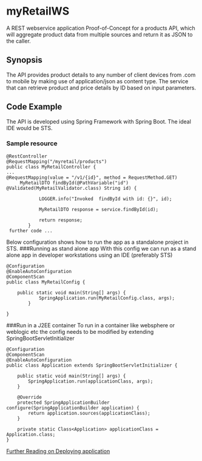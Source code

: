 # myRetailWS
A REST webservice application Proof-of-Concept for a products API, which will aggregate product data from multiple sources and return it as JSON to the caller.

## Synopsis
The API provides product details to any number of client devices from .com to mobile by making use of application/json as content type.
The service that can retrieve product and price details by ID based on input parameters.

## Code Example
The API is developed using Spring Framework with Spring Boot. The ideal IDE would be STS.
### Sample resource
```
@RestController
@RequestMapping("/myretail/products")
public class MyRetailController {
...
@RequestMapping(value = "/v1/{id}", method = RequestMethod.GET)
	 MyRetailDTO findById(@PathVariable("id") @Validated(MyRetailValidator.class) String id) {
		
	        LOGGER.info("Invoked  findById with id: {}", id);
	        
	        MyRetailDTO response = service.findById(id);
	        
	        return response;
	    }
 further code ...
```
Below configuration shows how to run the app as a standalone project in STS.
###Running as stand alone app
With this config we can run as a stand alone app in developer workstations using an IDE (preferably STS)
```
@Configuration
@EnableAutoConfiguration
@ComponentScan
public class MyRetailConfig {
	
	public static void main(String[] args) {
	        SpringApplication.run(MyRetailConfig.class, args);
	    }

}
```
###Run in a J2EE container 
To run in a container like websphere or weblogic etc the config needs to be modified by extending SpringBootServletInitializer
```
@Configuration
@ComponentScan
@EnableAutoConfiguration
public class Application extends SpringBootServletInitializer {

    public static void main(String[] args) {
        SpringApplication.run(applicationClass, args);
    }

    @Override
    protected SpringApplicationBuilder configure(SpringApplicationBuilder application) {
        return application.sources(applicationClass);
    }

    private static Class<Application> applicationClass = Application.class;
}
```
[Further Reading on Deploying application](https://spring.io/blog/2014/03/07/deploying-spring-boot-applications)
